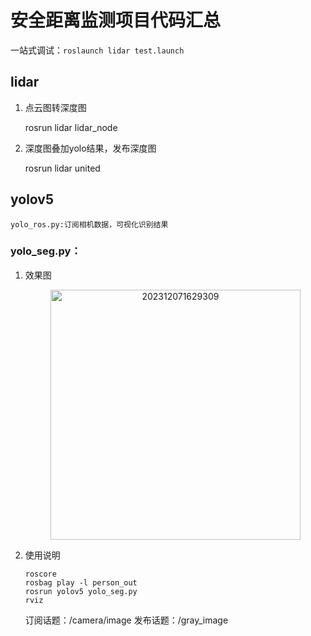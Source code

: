 # 安全距离监测项目代码汇总

一站式调试：`roslaunch lidar test.launch`

## lidar

1. 点云图转深度图

    rosrun lidar lidar_node

2. 深度图叠加yolo结果，发布深度图
    
    rosrun lidar united

## yolov5

    yolo_ros.py:订阅相机数据，可视化识别结果

### yolo_seg.py：
    
1. 效果图
   
   <div align=center>     <img src="https://pictures-kiana.oss-cn-beijing.aliyuncs.com/img/202312071629309.png" width = "400" alt="202312071629309"/>    </div> 

2. 使用说明
    
    ```
    roscore
    rosbag play -l person_out
    rosrun yolov5 yolo_seg.py 
    rviz
    ```

    订阅话题：/camera/image
    发布话题：/gray_image